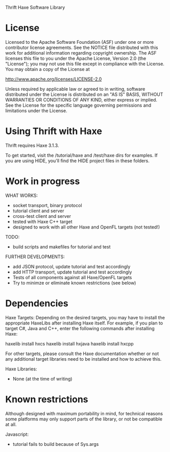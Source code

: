Thrift Haxe Software Library

License
=======

Licensed to the Apache Software Foundation (ASF) under one
or more contributor license agreements. See the NOTICE file
distributed with this work for additional information
regarding copyright ownership. The ASF licenses this file
to you under the Apache License, Version 2.0 (the
"License"); you may not use this file except in compliance
with the License. You may obtain a copy of the License at

  http://www.apache.org/licenses/LICENSE-2.0

Unless required by applicable law or agreed to in writing,
software distributed under the License is distributed on an
"AS IS" BASIS, WITHOUT WARRANTIES OR CONDITIONS OF ANY
KIND, either express or implied. See the License for the
specific language governing permissions and limitations
under the License.

Using Thrift with Haxe
========================

Thrift requires Haxe 3.1.3.

To get started, visit the /tutorial/haxe and /test/haxe dirs for examples. 
If you are using HIDE, you'll find the HIDE project files in these folders.


Work in progress
========================

WHAT WORKS:
- socket transport, binary protocol
- tutorial client and server
- cross-test client and server 
- tested with Haxe C++ target
- designed to work with all other Haxe and OpenFL targets (not tested!)

TODO:
- build scripts and makefiles for tutorial and test

FURTHER DEVELOPMENTS:
- add JSON protocol, update tutorial and test accordingly
- add HTTP transport, update tutorial and test accordingly
- Tests of all components against all Haxe/OpenFL targets
- Try to minimze or eliminate known restrictions (see below)


Dependencies
========================

Haxe Targets:
Depending on the desired targets, you may have to install the appropriate HaxeLibs 
after installing Haxe itself. For example, if you plan to target C#, Java and C++,
enter the following commands after installing Haxe:

  haxelib install hxcs
  haxelib install hxjava
  haxelib install hxcpp

For other targets, please consult the Haxe documentation whether or not any additional
target libraries need to be installed and how to achieve this.
 
Haxe Libraries:
- None (at the time of writing)


Known restrictions
========================

Although designed with maximum portability in mind, for technical reasons some platforms
may only support parts of the library, or not be compatible at all.

Javascript:
- tutorial fails to build because of Sys.args

